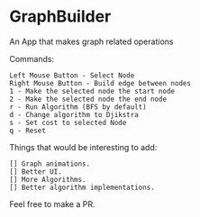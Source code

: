 # GraphBuilder
An App that makes graph related operations

Commands:
    
    Left Mouse Button - Select Node
    Right Mouse Button - Build edge between nodes
    1 - Make the selected node the start node
    2 - Make the selected node the end node
    r - Run Algorithm (BFS by default)
    d - Change algorithm to Djikstra
    s - Set cost to selected Node
    q - Reset


Things that would be interesting to add:

    [] Graph animations.
    [] Better UI.
    [] More Algorithms.
    [] Better algorithm implementations.

Feel free to make a PR.
